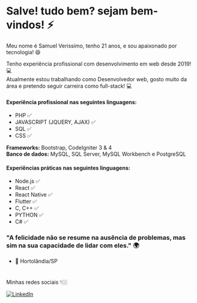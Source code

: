 # Salve! tudo bem? sejam bem-vindos! ⚡
Meu nome é Samuel Verissimo, tenho 21 anos, e sou apaixonado por tecnologia! 😄

Tenho experiência profissional com desenvolvimento em web desde 2019! 💻  
Atualmente estou trabalhando como Desenvolvedor web, gosto muito da área e pretendo seguir carreira como full-stack! 💻


#### Experiência profissional nas seguintes linguagens:
- PHP ✅
- JAVASCRIPT (JQUERY, AJAX) ✅
- SQL ✅
- CSS ✅

__Frameworks:__ Bootstrap, CodeIgniter 3 & 4	<br/>
__Banco de dados:__ MySQL, SQL Server, MySQL Workbench e PostgreSQL


#### Experiências práticas nas seguintes linguagens:
- Node.js ✅
- React ✅
- React Native ✅
- Flutter ✅
- C, C++ ✅
- PYTHON ✅
- C# ✅



### "A felicidade não se resume na ausência de problemas, mas sim na sua capacidade de lidar com eles." 🌍
- 📍 Hortolândia/SP 
#
Minhas redes sociais 👇🏼

[![LinkedIn](https://img.shields.io/badge/LinkedIn-0077B5?style=for-the-badge&logo=linkedin&logoColor=white)](https://www.linkedin.com/in/samuel-verissimo-30678922a/)



<!--
**Samuel-Verissimo/Samuel-Verissimo** is a ✨ _special_ ✨ repository because its `README.md` (this file) appears on your GitHub profile.

Here are some ideas to get you started:

- 🔭 I’m currently working on ...
- 🌱 I’m currently learning ...
- 👯 I’m looking to collaborate on ...
- 🤔 I’m looking for help with ...
- 💬 Ask me about ...
- 📫 How to reach me: ...
- 😄 Pronouns: ...
- ⚡ Fun fact: ...
-->
